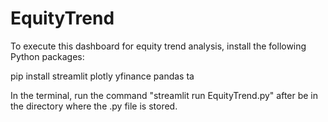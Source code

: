 # EquityTrend
To execute this dashboard for equity trend analysis, install the following Python packages:

pip install streamlit plotly yfinance pandas ta
  
In the terminal, run the command "streamlit run EquityTrend.py" after be in the directory where the .py file is stored. 

